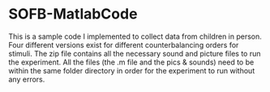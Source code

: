 # SOFB-MatlabCode

This is a sample code I implemented to collect data from children in person. Four different versions exist for different counterbalancing orders for stimuli.
The zip file contains all the necessary sound and picture files to run the experiment. All the files (the .m file and the pics & sounds) need to be within the same folder directory in order for the experiment to run without any errors.
